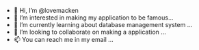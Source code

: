- 👋 Hi, I’m @lovemacken
- 👀 I’m interested in making my  application to be famous...
- 🌱 I’m currently learning about database management system ...
- 💞️ I’m looking to collaborate on making a application ...
- 📫 You can reach me in my  email ...

<!---
lovemacken/lovemacken is a ✨ special ✨ repository because its `README.md` (this file) appears on your GitHub profile.
You can click the Preview link to take a look at your changes.
--->
